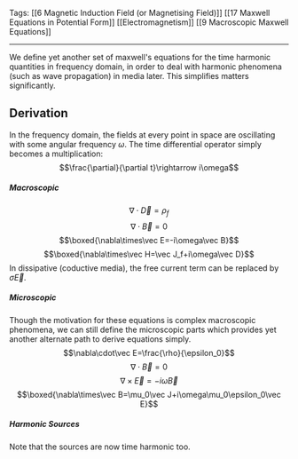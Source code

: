 Tags: [[6 Magnetic Induction Field (or Magnetising Field)]] [[17 Maxwell Equations in Potential Form]] [[Electromagnetism]] [[9 Macroscopic Maxwell Equations]]
___
We define yet another set of maxwell's equations for the time harmonic quantities in frequency domain, in order to deal with harmonic phenomena (such as wave propagation) in media later. This simplifies matters significantly. 
## Derivation
In the frequency domain, the fields at every point in space are oscillating with some angular frequency $\omega$. The time differential operator simply becomes a multiplication:
$$\frac{\partial}{\partial t}\rightarrow i\omega$$
##### Macroscopic
$$\nabla\cdot\vec D=\rho_f$$
$$\nabla\cdot\vec B=0$$
$$\boxed{\nabla\times\vec E=-i\omega\vec B}$$
$$\boxed{\nabla\times\vec H=\vec J_f+i\omega\vec D}$$
In dissipative (coductive media), the free current term can be replaced by $\sigma\vec E$.
##### Microscopic
Though the motivation for these equations is complex macroscopic phenomena, we can still define the microscopic parts which provides yet another alternate path to derive equations simply. 
$$\nabla\cdot\vec E=\frac{\rho}{\epsilon_0}$$
$$\nabla\cdot\vec B=0$$
$$\nabla\times\vec E=-i\omega\vec B$$
$$\boxed{\nabla\times\vec B=\mu_0\vec J+i\omega\mu_0\epsilon_0\vec E}$$
##### Harmonic Sources
Note that the sources are now time harmonic too. 